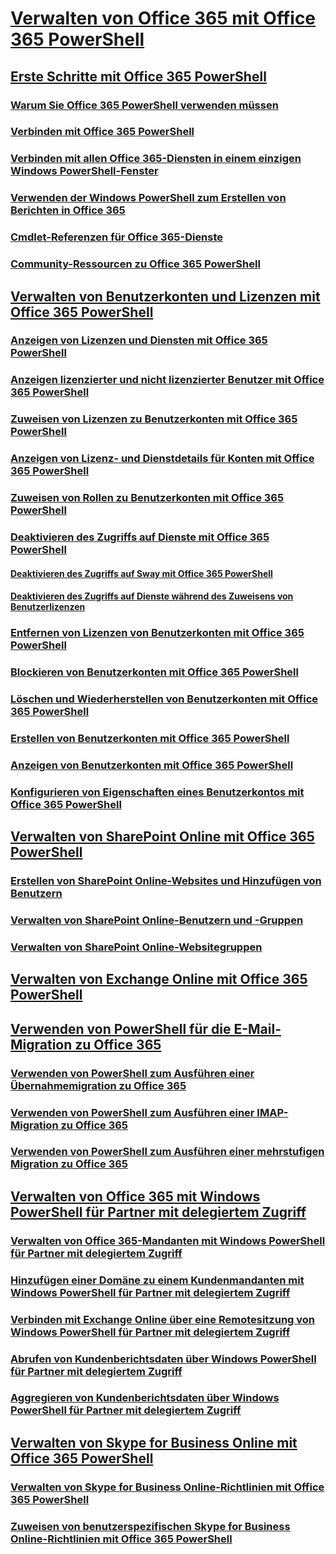 
# [Verwalten von Office 365 mit Office 365 PowerShell](manage-office-365-with-office-365-powershell.md)
## [Erste Schritte mit Office 365 PowerShell](getting-started-with-office-365-powershell.md)
### [Warum Sie Office 365 PowerShell verwenden müssen](why-you-need-to-use-office-365-powershell.md)
### [Verbinden mit Office 365 PowerShell](connect-to-office-365-powershell.md)
### [Verbinden mit allen Office 365-Diensten in einem einzigen Windows PowerShell-Fenster](connect-to-all-office-365-services-in-a-single-windows-powershell-window.md)
### [Verwenden der Windows PowerShell zum Erstellen von Berichten in Office 365](use-windows-powershell-to-create-reports-in-office-365.md)
### [Cmdlet-Referenzen für Office 365-Dienste](cmdlet-references-for-office-365-services.md)
### [Community-Ressourcen zu Office 365 PowerShell](office-365-powershell-community-resources.md)
## [Verwalten von Benutzerkonten und Lizenzen mit Office 365 PowerShell](manage-user-accounts-and-licenses-with-office-365-powershell.md)
### [Anzeigen von Lizenzen und Diensten mit Office 365 PowerShell](view-licenses-and-services-with-office-365-powershell.md)
### [Anzeigen lizenzierter und nicht lizenzierter Benutzer mit Office 365 PowerShell](view-licensed-and-unlicensed-users-with-office-365-powershell.md)
### [Zuweisen von Lizenzen zu Benutzerkonten mit Office 365 PowerShell](assign-licenses-to-user-accounts-with-office-365-powershell.md)
### [Anzeigen von Lizenz- und Dienstdetails für Konten mit Office 365 PowerShell](view-account-license-and-service-details-with-office-365-powershell.md)
### [Zuweisen von Rollen zu Benutzerkonten mit Office 365 PowerShell](assign-roles-to-user-accounts-with-office-365-powershell.md)
### [Deaktivieren des Zugriffs auf Dienste mit Office 365 PowerShell](disable-access-to-services-with-office-365-powershell.md)
#### [Deaktivieren des Zugriffs auf Sway mit Office 365 PowerShell](disable-access-to-sway-with-office-365-powershell.md)
#### [Deaktivieren des Zugriffs auf Dienste während des Zuweisens von Benutzerlizenzen](disable-access-to-services-while-assigning-user-licenses.md)
### [Entfernen von Lizenzen von Benutzerkonten mit Office 365 PowerShell](remove-licenses-from-user-accounts-with-office-365-powershell.md)
### [Blockieren von Benutzerkonten mit Office 365 PowerShell](block-user-accounts-with-office-365-powershell.md)
### [Löschen und Wiederherstellen von Benutzerkonten mit Office 365 PowerShell](delete-and-restore-user-accounts-with-office-365-powershell.md)
### [Erstellen von Benutzerkonten mit Office 365 PowerShell](create-user-accounts-with-office-365-powershell.md)
### [Anzeigen von Benutzerkonten mit Office 365 PowerShell](view-user-accounts-with-office-365-powershell.md)
### [Konfigurieren von Eigenschaften eines Benutzerkontos mit Office 365 PowerShell](configure-user-account-properties-with-office-365-powershell.md)
## [Verwalten von SharePoint Online mit Office 365 PowerShell](manage-sharepoint-online-with-office-365-powershell.md)
### [Erstellen von SharePoint Online-Websites und Hinzufügen von Benutzern](create-sharepoint-sites-and-add-users-with-powershell.md)
### [Verwalten von SharePoint Online-Benutzern und -Gruppen](manage-sharepoint-users-and-groups-with-powershell.md)
### [Verwalten von SharePoint Online-Websitegruppen](manage-sharepoint-site-groups-with-powershell.md)
## [Verwalten von Exchange Online mit Office 365 PowerShell](manage-exchange-online-with-office-365-powershell.md)
## [Verwenden von PowerShell für die E-Mail-Migration zu Office 365](use-powershell-for-email-migration-to-office-365.md)
### [Verwenden von PowerShell zum Ausführen einer Übernahmemigration zu Office 365](use-powershell-to-perform-a-cutover-migration-to-office-365.md)
### [Verwenden von PowerShell zum Ausführen einer IMAP-Migration zu Office 365](use-powershell-to-perform-an-imap-migration-to-office-365.md)
### [Verwenden von PowerShell zum Ausführen einer mehrstufigen Migration zu Office 365](use-powershell-to-perform-a-staged-migration-to-office-365.md)
## [Verwalten von Office 365 mit Windows PowerShell für Partner mit delegiertem Zugriff](manage-office-365-with-windows-powershell-for-delegated-access-permissions-dap-p.md)
### [Verwalten von Office 365-Mandanten mit Windows PowerShell für Partner mit delegiertem Zugriff](manage-office-365-tenants-with-windows-powershell-for-delegated-access-permissio.md)
### [Hinzufügen einer Domäne zu einem Kundenmandanten mit Windows PowerShell für Partner mit delegiertem Zugriff](add-a-domain-to-a-client-tenancy-with-windows-powershell-for-delegated-access-pe.md)
### [Verbinden mit Exchange Online über eine Remotesitzung von Windows PowerShell für Partner mit delegiertem Zugriff](connect-to-exchange-online-tenants-with-remote-windows-powershell-for-delegated.md)
### [Abrufen von Kundenberichtsdaten über Windows PowerShell für Partner mit delegiertem Zugriff](retrieve-customer-tenant-reporting-data-with-windows-powershell-for-delegated-ac.md)
### [Aggregieren von Kundenberichtsdaten über Windows PowerShell für Partner mit delegiertem Zugriff](aggregate-customer-reporting-data-via-windows-powershell-for-delegated-access-pe.md)
## [Verwalten von Skype for Business Online mit Office 365 PowerShell](manage-skype-for-business-online-with-office-365-powershell.md)
### [Verwalten von Skype for Business Online-Richtlinien mit Office 365 PowerShell](manage-skype-for-business-online-policies-with-office-365-powershell.md)
### [Zuweisen von benutzerspezifischen Skype for Business Online-Richtlinien mit Office 365 PowerShell](assign-per-user-skype-for-business-online-policies-with-office-365-powershell.md)

